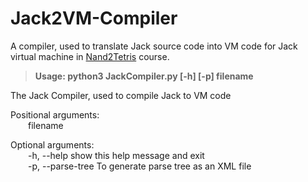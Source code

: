 # Jack2VM-Compiler
A compiler, used to translate Jack source code into VM code for Jack virtual machine in [Nand2Tetris](https://www.nand2tetris.org/) course.

> **Usage: python3 JackCompiler.py [-h] [-p] filename**

The Jack Compiler, used to compile Jack to VM code

Positional arguments:\
   &emsp;&emsp;filename

Optional arguments:\
  &emsp;&emsp;-h, --help        show this help message and exit\
  &emsp;&emsp;-p, --parse-tree  To generate parse tree as an XML file
